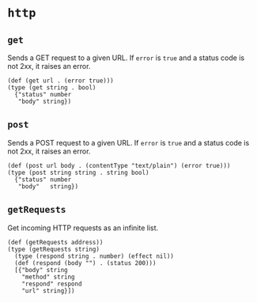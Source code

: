 # `http`

## `get`

Sends a GET request to a given URL.
If `error` is `true` and  a status code is not 2xx, it raises an error.

```coel
(def (get url . (error true)))
(type (get string . bool)
  {"status" number
   "body" string})
```

## `post`

Sends a POST request to a given URL.
If `error` is `true` and  a status code is not 2xx, it raises an error.

```coel
(def (post url body . (contentType "text/plain") (error true)))
(type (post string string . string bool)
  {"status" number
   "body"   string})
```

## `getRequests`

Get incoming HTTP requests as an infinite list.

```coel
(def (getRequests address))
(type (getRequests string)
  (type (respond string . number) (effect nil))
  (def (respond (body "") . (status 200)))
  [{"body" string
    "method" string
    "respond" respond
    "url" string}])
```
